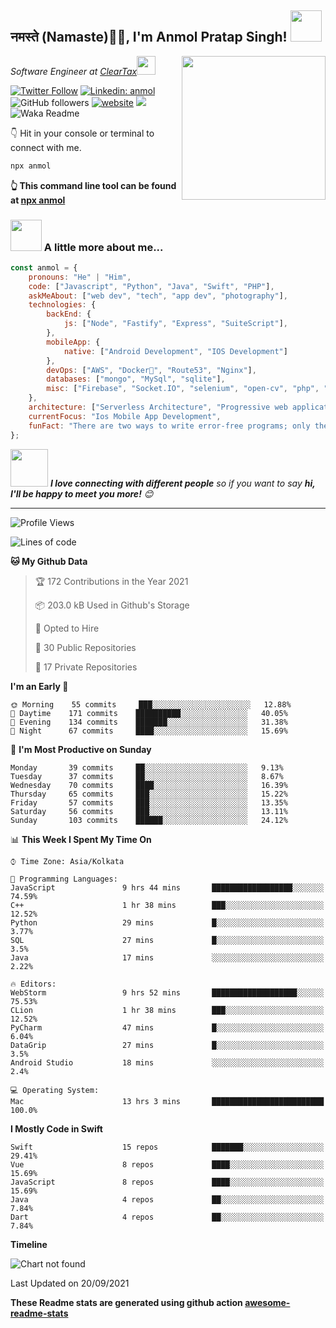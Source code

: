 <h2>नमस्ते (Namaste)🙏🏻, I'm Anmol Pratap Singh! <img src="https://media.giphy.com/media/12oufCB0MyZ1Go/giphy.gif" width="50"></h2>
<img align='right' src="https://media.giphy.com/media/M9gbBd9nbDrOTu1Mqx/giphy.gif" width="230">
<p><em>Software Engineer at <a href="http://www.cleartax.in">ClearTax</a><img src="https://media.giphy.com/media/WUlplcMpOCEmTGBtBW/giphy.gif" width="30"> 
</em></p>

[![Twitter Follow](https://img.shields.io/twitter/follow/misteranmol?label=Follow)](https://twitter.com/intent/follow?screen_name=misteranmol)
[![Linkedin: anmol](https://img.shields.io/badge/-anmol-blue?style=flat-square&logo=Linkedin&logoColor=white&link=https://www.linkedin.com/in/anmol-p-singh/)](https://www.linkedin.com/in/anmol-p-singh/)
![GitHub followers](https://img.shields.io/github/followers/anmol098?label=Follow&style=social)
[![website](https://img.shields.io/badge/Website-46a2f1.svg?&style=flat-square&logo=Google-Chrome&logoColor=white&link=https://anmolsingh.me/)](https://anmolsingh.me/)
![](https://visitor-badge.glitch.me/badge?page_id=anmol098.anmol098)
![Waka Readme](https://github.com/anmol098/anmol098/workflows/Waka%20Readme/badge.svg)

👇 Hit in your console or terminal to connect with me.

```bash
npx anmol
```
**👆 This command line tool can be found at [npx anmol](https://github.com/anmol098/npx_card)**

### <img src="https://media.giphy.com/media/VgCDAzcKvsR6OM0uWg/giphy.gif" width="50"> A little more about me...  

```javascript
const anmol = {
    pronouns: "He" | "Him",
    code: ["Javascript", "Python", "Java", "Swift", "PHP"],
    askMeAbout: ["web dev", "tech", "app dev", "photography"],
    technologies: {
        backEnd: {
            js: ["Node", "Fastify", "Express", "SuiteScript"],
        },
        mobileApp: {
            native: ["Android Development", "IOS Development"]
        },
        devOps: ["AWS", "Docker🐳", "Route53", "Nginx"],
        databases: ["mongo", "MySql", "sqlite"],
        misc: ["Firebase", "Socket.IO", "selenium", "open-cv", "php", "SuiteApp"]
    },
    architecture: ["Serverless Architecture", "Progressive web applications", "Single page applications"],
    currentFocus: "Ios Mobile App Development",
    funFact: "There are two ways to write error-free programs; only the third one works"
};
```

<img src="https://media.giphy.com/media/LnQjpWaON8nhr21vNW/giphy.gif" width="60"> <em><b>I love connecting with different people</b> so if you want to say <b>hi, I'll be happy to meet you more!</b> 😊</em>

---
<!--START_SECTION:waka-->
![Profile Views](http://img.shields.io/badge/Profile%20Views-894-blue)

![Lines of code](https://img.shields.io/badge/From%20Hello%20World%20I%27ve%20Written-875692%20lines%20of%20code-blue)

**🐱 My Github Data** 

> 🏆 172 Contributions in the Year 2021
 > 
> 📦 203.0 kB Used in Github's Storage 
 > 
> 💼 Opted to Hire
 > 
> 📜 30 Public Repositories 
 > 
> 🔑 17 Private Repositories  
 > 
**I'm an Early 🐤** 

```text
🌞 Morning    55 commits     ███░░░░░░░░░░░░░░░░░░░░░░   12.88% 
🌆 Daytime    171 commits    ██████████░░░░░░░░░░░░░░░   40.05% 
🌃 Evening    134 commits    ███████░░░░░░░░░░░░░░░░░░   31.38% 
🌙 Night      67 commits     ████░░░░░░░░░░░░░░░░░░░░░   15.69%

```
📅 **I'm Most Productive on Sunday** 

```text
Monday       39 commits     ██░░░░░░░░░░░░░░░░░░░░░░░   9.13% 
Tuesday      37 commits     ██░░░░░░░░░░░░░░░░░░░░░░░   8.67% 
Wednesday    70 commits     ████░░░░░░░░░░░░░░░░░░░░░   16.39% 
Thursday     65 commits     ███░░░░░░░░░░░░░░░░░░░░░░   15.22% 
Friday       57 commits     ███░░░░░░░░░░░░░░░░░░░░░░   13.35% 
Saturday     56 commits     ███░░░░░░░░░░░░░░░░░░░░░░   13.11% 
Sunday       103 commits    ██████░░░░░░░░░░░░░░░░░░░   24.12%

```


📊 **This Week I Spent My Time On** 

```text
⌚︎ Time Zone: Asia/Kolkata

💬 Programming Languages: 
JavaScript               9 hrs 44 mins       ██████████████████░░░░░░░   74.59% 
C++                      1 hr 38 mins        ███░░░░░░░░░░░░░░░░░░░░░░   12.52% 
Python                   29 mins             █░░░░░░░░░░░░░░░░░░░░░░░░   3.77% 
SQL                      27 mins             █░░░░░░░░░░░░░░░░░░░░░░░░   3.5% 
Java                     17 mins             ░░░░░░░░░░░░░░░░░░░░░░░░░   2.22%

🔥 Editors: 
WebStorm                 9 hrs 52 mins       ███████████████████░░░░░░   75.53% 
CLion                    1 hr 38 mins        ███░░░░░░░░░░░░░░░░░░░░░░   12.52% 
PyCharm                  47 mins             █░░░░░░░░░░░░░░░░░░░░░░░░   6.04% 
DataGrip                 27 mins             █░░░░░░░░░░░░░░░░░░░░░░░░   3.5% 
Android Studio           18 mins             ░░░░░░░░░░░░░░░░░░░░░░░░░   2.4%

💻 Operating System: 
Mac                      13 hrs 3 mins       █████████████████████████   100.0%

```

**I Mostly Code in Swift** 

```text
Swift                    15 repos            ███████░░░░░░░░░░░░░░░░░░   29.41% 
Vue                      8 repos             ████░░░░░░░░░░░░░░░░░░░░░   15.69% 
JavaScript               8 repos             ████░░░░░░░░░░░░░░░░░░░░░   15.69% 
Java                     4 repos             ██░░░░░░░░░░░░░░░░░░░░░░░   7.84% 
Dart                     4 repos             ██░░░░░░░░░░░░░░░░░░░░░░░   7.84%

```


**Timeline**

![Chart not found](https://raw.githubusercontent.com/anmol098/anmol098/master/charts/bar_graph.png) 


 Last Updated on 20/09/2021
<!--END_SECTION:waka-->

**These Readme stats are generated using github action [awesome-readme-stats](https://github.com/anmol098/waka-readme-stats)**
